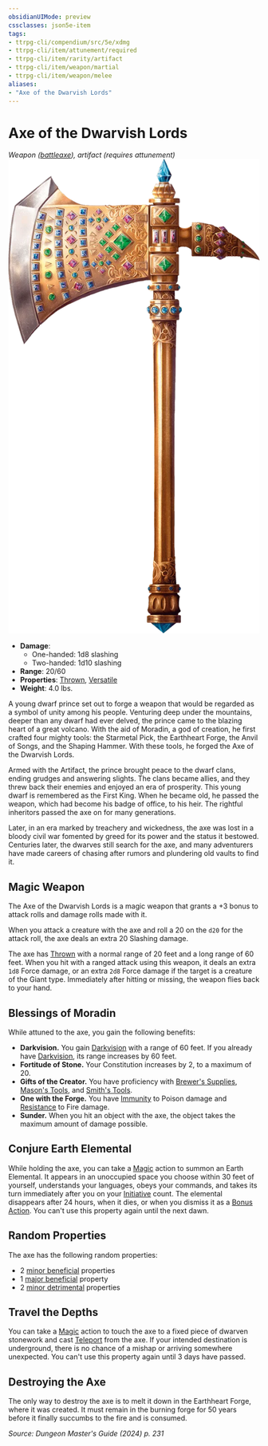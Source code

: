 ```yaml
---
obsidianUIMode: preview
cssclasses: json5e-item
tags:
- ttrpg-cli/compendium/src/5e/xdmg
- ttrpg-cli/item/attunement/required
- ttrpg-cli/item/rarity/artifact
- ttrpg-cli/item/weapon/martial
- ttrpg-cli/item/weapon/melee
aliases: 
- "Axe of the Dwarvish Lords"
---
```

# Axe of the Dwarvish Lords
*Weapon ([battleaxe](Misc%20Files/CLI/compendium/items/battleaxe-xphb.md)), artifact (requires attunement)*  
![](Misc%20Files/CLI/compendium/items/img/axe-of-the-dwarvish-lords.webp#right)

- **Damage**:
  - One-handed: 1d8 slashing
  - Two-handed: 1d10 slashing
- **Range**: 20/60
- **Properties**: [Thrown](Misc%20Files/CLI/rules/item-properties.md#Thrown), [Versatile](Misc%20Files/CLI/rules/item-properties.md#Versatile)
- **Weight**: 4.0 lbs.

A young dwarf prince set out to forge a weapon that would be regarded as a symbol of unity among his people. Venturing deep under the mountains, deeper than any dwarf had ever delved, the prince came to the blazing heart of a great volcano. With the aid of Moradin, a god of creation, he first crafted four mighty tools: the Starmetal Pick, the Earthheart Forge, the Anvil of Songs, and the Shaping Hammer. With these tools, he forged the Axe of the Dwarvish Lords.

Armed with the Artifact, the prince brought peace to the dwarf clans, ending grudges and answering slights. The clans became allies, and they threw back their enemies and enjoyed an era of prosperity. This young dwarf is remembered as the First King. When he became old, he passed the weapon, which had become his badge of office, to his heir. The rightful inheritors passed the axe on for many generations.

Later, in an era marked by treachery and wickedness, the axe was lost in a bloody civil war fomented by greed for its power and the status it bestowed. Centuries later, the dwarves still search for the axe, and many adventurers have made careers of chasing after rumors and plundering old vaults to find it.

## Magic Weapon

The Axe of the Dwarvish Lords is a magic weapon that grants a +3 bonus to attack rolls and damage rolls made with it.

When you attack a creature with the axe and roll a 20 on the `d20` for the attack roll, the axe deals an extra 20 Slashing damage.

The axe has [Thrown](Misc%20Files/CLI/rules/item-properties.md#Thrown) with a normal range of 20 feet and a long range of 60 feet. When you hit with a ranged attack using this weapon, it deals an extra `1d8` Force damage, or an extra `2d8` Force damage if the target is a creature of the Giant type. Immediately after hitting or missing, the weapon flies back to your hand.

## Blessings of Moradin

While attuned to the axe, you gain the following benefits:

- **Darkvision.** You gain [Darkvision](Misc%20Files/CLI/rules/senses.md#Darkvision) with a range of 60 feet. If you already have [Darkvision](Misc%20Files/CLI/rules/senses.md#Darkvision), its range increases by 60 feet.  
- **Fortitude of Stone.** Your Constitution increases by 2, to a maximum of 20.  
- **Gifts of the Creator.** You have proficiency with [Brewer's Supplies](Misc%20Files/CLI/compendium/items/brewers-supplies-xphb.md), [Mason's Tools](Misc%20Files/CLI/compendium/items/masons-tools-xphb.md), and [Smith's Tools](Misc%20Files/CLI/compendium/items/smiths-tools-xphb.md).  
- **One with the Forge.** You have [Immunity](Misc%20Files/CLI/rules/variant-rules/immunity-xphb.md) to Poison damage and [Resistance](Misc%20Files/CLI/rules/variant-rules/resistance-xphb.md) to Fire damage.  
- **Sunder.** When you hit an object with the axe, the object takes the maximum amount of damage possible.  

## Conjure Earth Elemental

While holding the axe, you can take a [Magic](Misc%20Files/CLI/rules/actions.md#Magic) action to summon an Earth Elemental. It appears in an unoccupied space you choose within 30 feet of yourself, understands your languages, obeys your commands, and takes its turn immediately after you on your [Initiative](Misc%20Files/CLI/rules/variant-rules/initiative-xphb.md) count. The elemental disappears after 24 hours, when it dies, or when you dismiss it as a [Bonus Action](Misc%20Files/CLI/rules/variant-rules/bonus-action-xphb.md). You can't use this property again until the next dawn.

## Random Properties

The axe has the following random properties:

- 2 [minor beneficial](Misc%20Files/CLI/compendium/tables/artifact-properties-minor-beneficial-properties-xdmg.md) properties  
- 1 [major beneficial](Misc%20Files/CLI/compendium/tables/artifact-properties-major-beneficial-properties-xdmg.md) property  
- 2 [minor detrimental](Misc%20Files/CLI/compendium/tables/artifact-properties-minor-detrimental-properties-xdmg.md) properties  

## Travel the Depths

You can take a [Magic](Misc%20Files/CLI/rules/actions.md#Magic) action to touch the axe to a fixed piece of dwarven stonework and cast [Teleport](Misc%20Files/CLI/compendium/spells/teleport-xphb.md) from the axe. If your intended destination is underground, there is no chance of a mishap or arriving somewhere unexpected. You can't use this property again until 3 days have passed.

## Destroying the Axe

The only way to destroy the axe is to melt it down in the Earthheart Forge, where it was created. It must remain in the burning forge for 50 years before it finally succumbs to the fire and is consumed.

*Source: Dungeon Master's Guide (2024) p. 231*